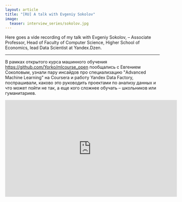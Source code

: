 ```yaml
---
layout: article
title: "[RU] A talk with Evgeniy Sokolov"
image:
  teaser: interview_series/sokolov.jpg
---
```


Here goes a vide recording of my talk with Evgeniy Sokolov, – Associate Professor, Head of Faculty of Computer Science, Higher School of Economics, lead Data Scientist at Yandex.Dzen. 

*** 

В рамках открытого курса машинного обучения https://github.com/Yorko/mlcourse_open пообщались с Евгением Соколовым, узнали пару инсайдов про специализацию "Advanced Machine Learning" на Coursera и работу Yandex Data Factory, поспрашивали, каково это руководить проектами по анализу данных и что может пойти не так, а еще кого сложнее обучать – школьников или гуманитариев.

<iframe width="560" height="315" src="https://www.youtube.com/embed/Dmkx6KGrjx8" title="YouTube video player" frameborder="0" allow="accelerometer; autoplay; clipboard-write; encrypted-media; gyroscope; picture-in-picture" allowfullscreen></iframe>